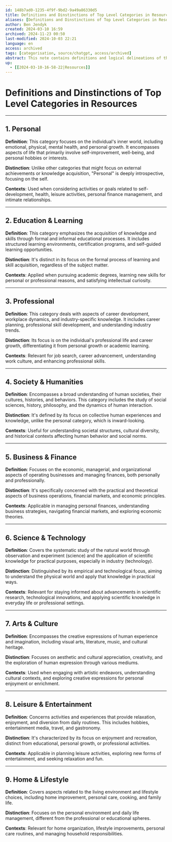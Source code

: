 ```yaml
---
id: 148b7ad0-1235-4f9f-9bd2-9a49a86330d5
title: Definitions and Dinstinctions of Top Level Categories in Resources
aliases: [Definitions and Dinstinctions of Top Level Categories in Resources]
author: Ben Jendyk
created: 2024-03-10 16:59
archived: 2024-11-23 00:50
last-modified: 2024-10-03 22:21
language: en
access: archived
tags: [categorisation, source/chatgpt, access/archived]
abstract: This note contains definitions and logical delineations of the top-level categories in Resources.
up:
  - [[2024-03-10-16-58-22|Resources]]
---
```


# Definitions and Dinstinctions of Top Level Categories in Resources

--- 

## 1. Personal

**Definition**: This category focuses on the individual's inner world, including emotional, physical, mental health, and personal growth. It encompasses aspects of life that primarily involve self-improvement, well-being, and personal hobbies or interests.

**Distinction**: Unlike other categories that might focus on external achievements or knowledge acquisition, "Personal" is deeply introspective, focusing on the self.

**Contexts**: Used when considering activities or goals related to self-development, health, leisure activities, personal finance management, and intimate relationships.

--- 

## 2. Education & Learning

**Definition**: This category emphasizes the acquisition of knowledge and skills through formal and informal educational processes. It includes structured learning environments, certification programs, and self-guided learning opportunities.

**Distinction**: It's distinct in its focus on the formal process of learning and skill acquisition, regardless of the subject matter.

**Contexts**: Applied when pursuing academic degrees, learning new skills for personal or professional reasons, and satisfying intellectual curiosity.

--- 

## 3. Professional

**Definition**: This category deals with aspects of career development, workplace dynamics, and industry-specific knowledge. It includes career planning, professional skill development, and understanding industry trends.

**Distinction**: Its focus is on the individual's professional life and career growth, differentiating it from personal growth or academic learning.

**Contexts**: Relevant for job search, career advancement, understanding work culture, and enhancing professional skills.

--- 

## 4. Society & Humanities

**Definition**: Encompasses a broad understanding of human societies, their cultures, histories, and behaviors. This category includes the study of social sciences, history, philosophy, and the dynamics of human interaction.

**Distinction**: It's defined by its focus on collective human experiences and knowledge, unlike the personal category, which is inward-looking.

**Contexts**: Useful for understanding societal structures, cultural diversity, and historical contexts affecting human behavior and social norms.

--- 

## 5. Business & Finance

**Definition**: Focuses on the economic, managerial, and organizational aspects of operating businesses and managing finances, both personally and professionally.

**Distinction**: It's specifically concerned with the practical and theoretical aspects of business operations, financial markets, and economic principles.

**Contexts**: Applicable in managing personal finances, understanding business strategies, navigating financial markets, and exploring economic theories.

--- 

## 6. Science & Technology

**Definition**: Covers the systematic study of the natural world through observation and experiment (science) and the application of scientific knowledge for practical purposes, especially in industry (technology).

**Distinction**: Distinguished by its empirical and technological focus, aiming to understand the physical world and apply that knowledge in practical ways.

**Contexts**: Relevant for staying informed about advancements in scientific research, technological innovations, and applying scientific knowledge in everyday life or professional settings.

--- 

## 7. Arts & Culture

**Definition**: Encompasses the creative expressions of human experience and imagination, including visual arts, literature, music, and cultural heritage.

**Distinction**: Focuses on aesthetic and cultural appreciation, creativity, and the exploration of human expression through various mediums.

**Contexts**: Used when engaging with artistic endeavors, understanding cultural contexts, and exploring creative expressions for personal enjoyment or enrichment.

--- 

## 8. Leisure & Entertainment

**Definition**: Concerns activities and experiences that provide relaxation, enjoyment, and diversion from daily routines. This includes hobbies, entertainment media, travel, and gastronomy.

**Distinction**: It's characterized by its focus on enjoyment and recreation, distinct from educational, personal growth, or professional activities.

**Contexts**: Applicable in planning leisure activities, exploring new forms of entertainment, and seeking relaxation and fun.

--- 

## 9. Home & Lifestyle

**Definition**: Covers aspects related to the living environment and lifestyle choices, including home improvement, personal care, cooking, and family life.

**Distinction**: Focuses on the personal environment and daily life management, different from the professional or educational spheres.

**Contexts**: Relevant for home organization, lifestyle improvements, personal care routines, and managing household responsibilities.
